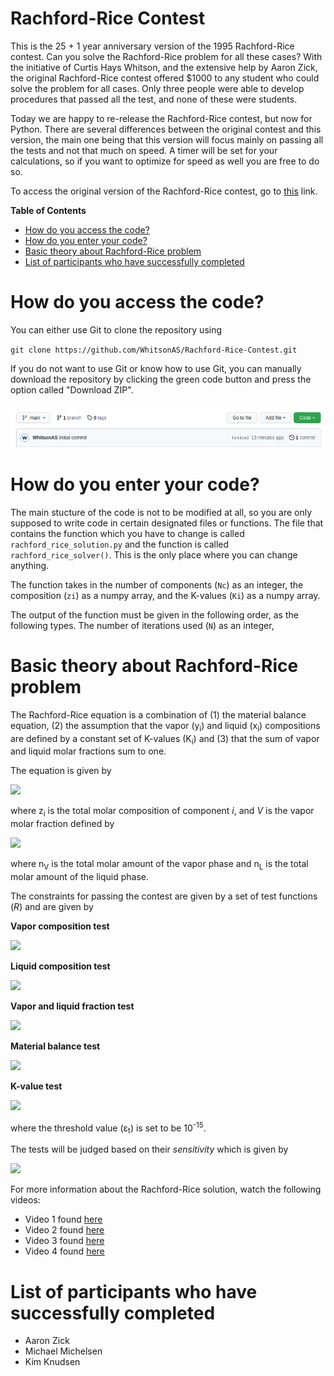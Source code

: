 # Rachford-Rice Contest

This is the 25 + 1 year anniversary version of the 1995 Rachford-Rice contest. Can you solve the Rachford-Rice problem for all these cases? With the initiative of Curtis Hays Whitson, and the extensive help by Aaron Zick, the original Rachford-Rice contest offered $1000 to any student who could solve the problem for all cases. Only three people were able to develop procedures that passed all the test, and none of these were students.

Today we are happy to re-release the Rachford-Rice contest, but now for Python. There are several differences between the original contest and this version, the main one being that this version will focus mainly on passing all the tests and not that much on speed. A timer will be set for your calculations, so if you want to optimize for speed as well you are free to do so.

To access the original version of the Rachford-Rice contest, go to [this](http://www.ipt.ntnu.no/~curtis/courses/Rachford-Rice-Contest/) link.

**Table of Contents**

- [How do you access the code?](#how-do-you-access-the-code?)
- [How do you enter your code?](#how-do-you-enter-your-code?)
- [Basic theory about Rachford-Rice problem ](#basic-theory-about-rachford-rice-problem)
- [List of participants who have successfully completed](#list-of-participants-who-have-successfully-completed)

# How do you access the code?

You can either use Git to clone the repository using

`git clone https://github.com/WhitsonAS/Rachford-Rice-Contest.git`

If you do not want to use Git or know how to use Git, you can manually download the repository by clicking the green code button and press the option called "Download ZIP".

![Code download button](img/code_download.png)

# How do you enter your code?

The main stucture of the code is not to be modified at all, so you are only supposed to write code in certain designated files or functions. The file that contains the function which you have to change is called `rachford_rice_solution.py` and the function is called `rachford_rice_solver()`. This is the only place where you can change anything. 

The function takes in the number of components (`Nc`) as an integer, the composition (`zi`) as a numpy array, and the K-values (`Ki`) as a numpy array.

The output of the function must be given in the following order, as the following types. The number of iterations used (`N`) as an integer, 

# Basic theory about Rachford-Rice problem

The Rachford-Rice equation is a combination of (1) the material balance equation, (2) the assumption that the vapor (y<sub>i</sub>) and liquid (x<sub>i</sub>) compositions are defined by a constant set of K-values (K<sub>i</sub>) and (3) that the sum of vapor and liquid molar fractions sum to one.

The equation is given by

<img src="https://latex.codecogs.com/gif.latex? h(V)=\sum_{i=1}^{N_c} \frac{z_i \cdot (K_i - 1)}{1 + V \cdot (K_i -1)}" /> 

where z<sub>i</sub> is the total molar composition of component *i*, and *V* is the vapor molar fraction defined by

<img src="https://latex.codecogs.com/gif.latex? V = \frac{n_V}{n_V + n_L}" />

where n<sub>V</sub> is the total molar amount of the vapor phase and n<sub>L</sub> is the total molar amount of the liquid phase.

The constraints for passing the contest are given by a set of test functions (*R*) and are given by

**Vapor composition test**

<img src="https://latex.codecogs.com/gif.latex? R_y = |1-\sum_{i=1}^{N_c}y_i| \leq \epsilon_y = \epsilon_t + N_c \cdot \epsilon_m" />

**Liquid composition test**

<img src="https://latex.codecogs.com/gif.latex? R_x = |1-\sum_{i=1}^{N_c}x_i| \leq \epsilon_x = \epsilon_t + N_c \cdot \epsilon_m" />

**Vapor and liquid fraction test**

<img src="https://latex.codecogs.com/gif.latex? R_F = \frac{|V + L - 1|}{|V| + |L| + 1} \leq \epsilon_F = \epsilon_t" />

**Material balance test**

<img src="https://latex.codecogs.com/gif.latex? R_z = \frac{|V \cdot y_i + L \cdot x_i - z_i|}{|V \cdot y_i| + |L \cdot x_i| + z_i} \leq \epsilon_z = \epsilon_t" />

**K-value test**

<img src="https://latex.codecogs.com/gif.latex? R_F = \frac{|y_i - K_i \cdot x_i|}{|y_i| + |K_i \cdot x_i|} \leq \epsilon_K = \epsilon_t" />

where the threshold value (ε<sub>t</sub>) is set to be 10<sup>-15</sup>.

The tests will be judged based on their *sensitivity* which is given by

<img src="https://latex.codecogs.com/gif.latex? sensitivity = \log{(\frac{R}{\epsilon})}" />

For more information about the Rachford-Rice solution, watch the following videos:

- Video 1 found [here](https://youtu.be/6H6nSquWUqc)
- Video 2 found [here](https://youtu.be/yL6-QPKd-aY)
- Video 3 found [here](https://youtu.be/_4qwN6tqa_4)
- Video 4 found [here](https://youtu.be/6ASOMrjE_hQ)

# List of participants who have successfully completed

- Aaron Zick
- Michael Michelsen
- Kim Knudsen

